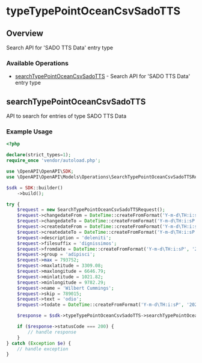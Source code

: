 # typeTypePointOceanCsvSadoTTS

## Overview

Search API for 'SADO TTS Data' entry type

### Available Operations

* [searchTypePointOceanCsvSadoTTS](#searchtypepointoceancsvsadotts) - Search API for 'SADO TTS Data' entry type

## searchTypePointOceanCsvSadoTTS

API to search for entries of type SADO TTS Data

### Example Usage

```php
<?php

declare(strict_types=1);
require_once 'vendor/autoload.php';

use \OpenAPI\OpenAPI\SDK;
use \OpenAPI\OpenAPI\Models\Operations\SearchTypePointOceanCsvSadoTTSRequest;

$sdk = SDK::builder()
    ->build();

try {
    $request = new SearchTypePointOceanCsvSadoTTSRequest();
    $request->changedateFrom = DateTime::createFromFormat('Y-m-d\TH:i:sP', '2022-12-03T23:04:12.170Z');
    $request->changedateTo = DateTime::createFromFormat('Y-m-d\TH:i:sP', '2022-12-11T19:04:42.317Z');
    $request->createdateFrom = DateTime::createFromFormat('Y-m-d\TH:i:sP', '2021-08-21T23:19:50.215Z');
    $request->createdateTo = DateTime::createFromFormat('Y-m-d\TH:i:sP', '2021-02-25T23:03:51.261Z');
    $request->description = 'deleniti';
    $request->filesuffix = 'dignissimos';
    $request->fromdate = DateTime::createFromFormat('Y-m-d\TH:i:sP', '2022-02-26T21:44:20.533Z');
    $request->group = 'adipisci';
    $request->max = 793752;
    $request->maxlatitude = 3309.08;
    $request->maxlongitude = 6646.79;
    $request->minlatitude = 1021.82;
    $request->minlongitude = 9782.29;
    $request->name = 'Wilbert Cummings';
    $request->skip = 789015;
    $request->text = 'odio';
    $request->todate = DateTime::createFromFormat('Y-m-d\TH:i:sP', '2022-02-16T00:22:11.378Z');

    $response = $sdk->typeTypePointOceanCsvSadoTTS->searchTypePointOceanCsvSadoTTS($request);

    if ($response->statusCode === 200) {
        // handle response
    }
} catch (Exception $e) {
    // handle exception
}
```
